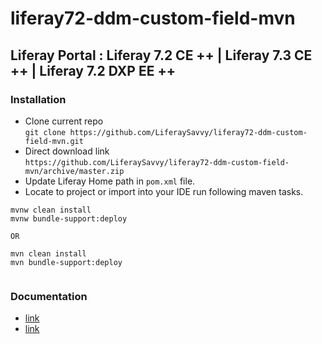# liferay72-ddm-custom-field-mvn
## Liferay Portal : Liferay 7.2 CE ++ |  Liferay 7.3 CE ++ | Liferay 7.2 DXP EE ++
### Installation
* Clone current repo  
`git clone https://github.com/LiferaySavvy/liferay72-ddm-custom-field-mvn.git` 
* Direct download link  
`https://github.com/LiferaySavvy/liferay72-ddm-custom-field-mvn/archive/master.zip`     
* Update Liferay Home path in `pom.xml` file. 
* Locate to project or import into your IDE run following maven tasks.  

````
mvnw clean install
mvnw bundle-support:deploy

OR

mvn clean install
mvn bundle-support:deploy


````
### Documentation 
* [link](link)
* [link](link) 

